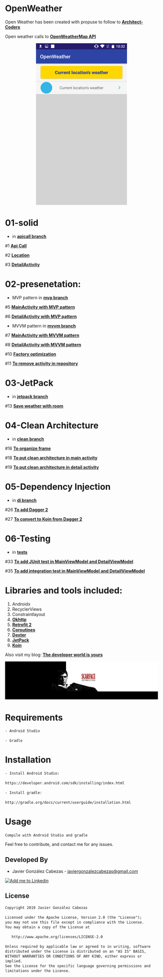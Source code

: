 # OpenWeather

Open Weather has been created with propuse to follow to **[Architect-Coders](https://github.com/antoniolg/architect-coders)**

Open weather calls to **[OpenWeatherMap API](https://openweathermap.org/api)**

<p align="center">
 <img src="https://github.com/Architect-Coders/OpenWeather/blob/master/animation.gif" width="300px" />
</p>

# 01-solid 
- in **[apicall branch](https://github.com/Architect-Coders/OpenWeather/tree/apicall)**

#1 **[Api Call](https://github.com/Architect-Coders/OpenWeather/issues/1)**

#2 **[Location](https://github.com/Architect-Coders/OpenWeather/issues/2)**

#3 **[DetailActivity](https://github.com/Architect-Coders/OpenWeather/issues/3)**


# 02-presenetation:

- MVP pattern in **[mvp branch](https://github.com/Architect-Coders/OpenWeather/tree/mvp)**

#5 **[MainActivity with MVP pattern](https://github.com/Architect-Coders/OpenWeather/issues/5)**

#6 **[DetailActivity with MVP pattern](https://github.com/Architect-Coders/OpenWeather/issues/6)**


- MVVM pattern in **[mvvm branch](https://github.com/Architect-Coders/OpenWeather/tree/mvvm)**

#7 **[MainActivity with MVVM pattern](https://github.com/Architect-Coders/OpenWeather/issues/7)**

#8 **[DetailActivity with MVVM pattern](https://github.com/Architect-Coders/OpenWeather/issues/8)**

#10 **[Factory optimization](https://github.com/Architect-Coders/OpenWeather/issues/10)**

#11 **[To remove activity in repository](https://github.com/Architect-Coders/OpenWeather/issues/11)**


# 03-JetPack 
- in **[jetpack branch](https://github.com/Architect-Coders/OpenWeather/tree/jetpack)**

#13  **[Save weather with room](https://github.com/Architect-Coders/OpenWeather/issues/13)**


# 04-Clean Architecture 
- in **[clean branch](https://github.com/Architect-Coders/OpenWeather/tree/clean)**

#16  **[To organize frame](https://github.com/Architect-Coders/OpenWeather/issues/16)**

#18  **[To put clean architecture in main activity](https://github.com/Architect-Coders/OpenWeather/issues/18)**

#19  **[To put clean architecture in detail activity](https://github.com/Architect-Coders/OpenWeather/issues/19)**


# 05-Dependency Injection 
- in **[di branch](https://github.com/Architect-Coders/OpenWeather/tree/di)**

#26  **[To add Dagger 2](https://github.com/Architect-Coders/OpenWeather/issues/26)**

#27  **[To convert to Koin from Dagger 2](https://github.com/Architect-Coders/OpenWeather/issues/27)**


# 06-Testing 
- in **[tests](https://github.com/Architect-Coders/OpenWeather/tree/tests)**

#33  **[To add JUnit test in MainViewModel and DetailViewModel](https://github.com/Architect-Coders/OpenWeather/issues/33)**

#35  **[To add integration test in MainViewModel and DetailViewModel](https://github.com/Architect-Coders/OpenWeather/issues/35)**



# Libraries and tools included:

1. Androidx
2. RecyclerViews
3. Constraintlayout
4. **[Okhttp](https://github.com/square/okhttp)**
5. **[Retrofit 2](https://github.com/square/retrofit)**
6. **[Coroutines](https://github.com/Kotlin/kotlinx.coroutines)**
7. **[Dexter](https://github.com/Karumi/Dexter)**
8. **[JetPack](https://d.android.com/jetpack)**
9. **[Koin](https://insert-koin.io/)**

Also visit my blog: **[The developer world is yours](http://thedeveloperworldisyours.com/)**

<a href="http://thedeveloperworldisyours.com/">
  <img alt="The developer world is yours" src="https://github.com/CabezasGonzalezJavier/AddTextViewButton/blob/master/TheDeveloperWordIsYours.png" />
</a>

# Requirements

    - Android Studio

    - Gradle


# Installation

    - Install Android Studio:

    https://developer.android.com/sdk/installing/index.html

    - Install gradle:

    http://gradle.org/docs/current/userguide/installation.html

# Usage
    Compile with Android Studio and gradle


Feel free to contribute, and contact me for any issues.

Developed By
------------
* Javier González Cabezas - <javiergonzalezcabezas@gmail.com>

<a href="https://es.linkedin.com/in/javier-gonz%C3%A1lez-cabezas-8b4b2231">
  <img alt="Add me to Linkedin" src="https://github.com/JorgeCastilloPrz/EasyMVP/blob/master/art/linkedin.png" />
</a>

License
-------

    Copyright 2019 Javier González Cabezas

    Licensed under the Apache License, Version 2.0 (the "License");
    you may not use this file except in compliance with the License.
    You may obtain a copy of the License at

       http://www.apache.org/licenses/LICENSE-2.0

    Unless required by applicable law or agreed to in writing, software
    distributed under the License is distributed on an "AS IS" BASIS,
    WITHOUT WARRANTIES OR CONDITIONS OF ANY KIND, either express or implied.
    See the License for the specific language governing permissions and
    limitations under the License.
